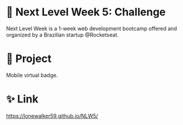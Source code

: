 # 🚀 Next Level Week 5: Challenge
Next Level Week is a 1-week web development bootcamp offered and organized by a Brazilian startup @Rocketseat.

# 🧾 Project
Mobile virtual badge.

# ✨ Link
https://lonewalker59.github.io/NLW5/

